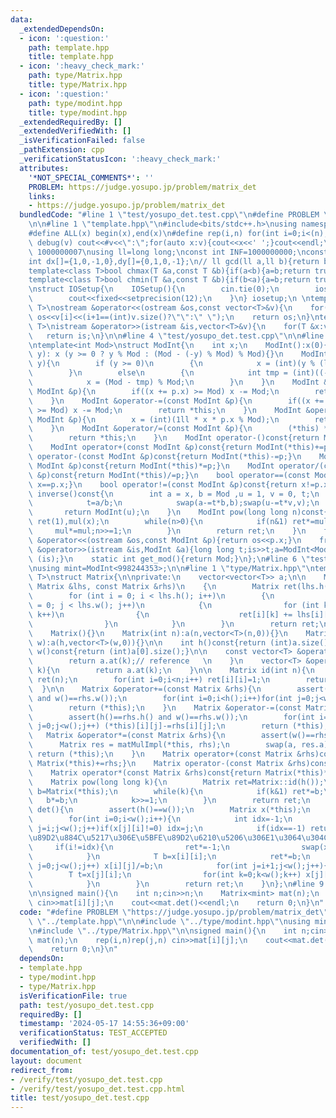 ```yaml
---
data:
  _extendedDependsOn:
  - icon: ':question:'
    path: template.hpp
    title: template.hpp
  - icon: ':heavy_check_mark:'
    path: type/Matrix.hpp
    title: type/Matrix.hpp
  - icon: ':question:'
    path: type/modint.hpp
    title: type/modint.hpp
  _extendedRequiredBy: []
  _extendedVerifiedWith: []
  _isVerificationFailed: false
  _pathExtension: cpp
  _verificationStatusIcon: ':heavy_check_mark:'
  attributes:
    '*NOT_SPECIAL_COMMENTS*': ''
    PROBLEM: https://judge.yosupo.jp/problem/matrix_det
    links:
    - https://judge.yosupo.jp/problem/matrix_det
  bundledCode: "#line 1 \"test/yosupo_det.test.cpp\"\n#define PROBLEM \"https://judge.yosupo.jp/problem/matrix_det\"\
    \n\n#line 1 \"template.hpp\"\n#include<bits/stdc++.h>\nusing namespace std;\n\
    #define ALL(x) begin(x),end(x)\n#define rep(i,n) for(int i=0;i<(n);i++)\n#define\
    \ debug(v) cout<<#v<<\":\";for(auto x:v){cout<<x<<' ';}cout<<endl;\n#define mod\
    \ 1000000007\nusing ll=long long;\nconst int INF=1000000000;\nconst ll LINF=1001002003004005006ll;\n\
    int dx[]={1,0,-1,0},dy[]={0,1,0,-1};\n// ll gcd(ll a,ll b){return b?gcd(b,a%b):a;}\n\
    template<class T>bool chmax(T &a,const T &b){if(a<b){a=b;return true;}return false;}\n\
    template<class T>bool chmin(T &a,const T &b){if(b<a){a=b;return true;}return false;}\n\
    \nstruct IOSetup{\n    IOSetup(){\n        cin.tie(0);\n        ios::sync_with_stdio(0);\n\
    \        cout<<fixed<<setprecision(12);\n    }\n} iosetup;\n \ntemplate<typename\
    \ T>\nostream &operator<<(ostream &os,const vector<T>&v){\n    for(int i=0;i<(int)v.size();i++)\
    \ os<<v[i]<<(i+1==(int)v.size()?\"\":\" \");\n    return os;\n}\ntemplate<typename\
    \ T>\nistream &operator>>(istream &is,vector<T>&v){\n    for(T &x:v)is>>x;\n \
    \   return is;\n}\n\n#line 4 \"test/yosupo_det.test.cpp\"\n\n#line 1 \"type/modint.hpp\"\
    \ntemplate<int Mod>\nstruct ModInt{\n    int x;\n    ModInt():x(0){}\n    ModInt(int\
    \ y): x (y >= 0 ? y % Mod : (Mod - (-y) % Mod) % Mod){}\n    ModInt(long long\
    \ y){\n        if (y >= 0)\n        {\n            x = (int)(y % (ll)(Mod));\n\
    \        }\n        else\n        {\n            int tmp = (int)((-y) % (ll)Mod);\n\
    \            x = (Mod - tmp) % Mod;\n        }\n    }\n    ModInt &operator+=(const\
    \ ModInt &p){\n        if((x += p.x) >= Mod) x -= Mod;\n        return *this;\n\
    \    }\n    ModInt &operator-=(const ModInt &p){\n        if((x += Mod - p.x)\
    \ >= Mod) x -= Mod;\n        return *this;\n    }\n    ModInt &operator*=(const\
    \ ModInt &p){\n        x = (int)(1ll * x * p.x % Mod);\n        return *this;\n\
    \    }\n    ModInt &operator/=(const ModInt &p){\n        (*this) *= p.inverse();\n\
    \        return *this;\n    }\n    ModInt operator-()const{return ModInt(-x);}\n\
    \    ModInt operator+(const ModInt &p)const{return ModInt(*this)+=p;}\n    ModInt\
    \ operator-(const ModInt &p)const{return ModInt(*this)-=p;}\n    ModInt operator*(const\
    \ ModInt &p)const{return ModInt(*this)*=p;}\n    ModInt operator/(const ModInt\
    \ &p)const{return ModInt(*this)/=p;}\n    bool operator==(const ModInt &p)const{return\
    \ x==p.x;}\n    bool operator!=(const ModInt &p)const{return x!=p.x;}\n    ModInt\
    \ inverse()const{\n        int a = x, b = Mod ,u = 1, v = 0, t;\n        while(b>0){\n\
    \            t=a/b;\n            swap(a-=t*b,b);swap(u-=t*v,v);\n        }\n \
    \       return ModInt(u);\n    }\n    ModInt pow(long long n)const{\n        ModInt\
    \ ret(1),mul(x);\n        while(n>0){\n            if(n&1) ret*=mul;\n       \
    \     mul*=mul;n>>=1;\n        }\n        return ret;\n    }\n    friend ostream\
    \ &operator<<(ostream &os,const ModInt &p){return os<<p.x;}\n    friend istream\
    \ &operator>>(istream &is,ModInt &a){long long t;is>>t;a=ModInt<Mod>(t);return\
    \ (is);}\n    static int get_mod(){return Mod;}\n};\n#line 6 \"test/yosupo_det.test.cpp\"\
    \nusing mint=ModInt<998244353>;\n\n#line 1 \"type/Matrix.hpp\"\ntemplate<typename\
    \ T>\nstruct Matrix{\n\nprivate:\n    vector<vector<T>> a;\n\n    Matrix matMulImpl(const\
    \ Matrix &lhs, const Matrix &rhs)\n    {\n        Matrix ret(lhs.h(), rhs.w());\n\
    \        for (int i = 0; i < lhs.h(); i++)\n        {\n            for (int j\
    \ = 0; j < lhs.w(); j++)\n            {\n                for (int k = 0; k < rhs.w();\
    \ k++)\n                {\n                    ret[i][k] += lhs[i][j] * rhs[j][k];\n\
    \                }\n            }\n        }\n        return ret;\n    }\n\npublic:\n\
    \    Matrix(){}\n    Matrix(int n):a(n,vector<T>(n,0)){}\n    Matrix(int h,int\
    \ w):a(h,vector<T>(w,0)){}\n\n    int h()const{return (int)a.size();}\n    int\
    \ w()const{return (int)a[0].size();}\n\n    const vector<T> &operator[](int k)const{\n\
    \        return a.at(k);// reference   \n    }\n    vector<T> &operator[](int\
    \ k){\n        return a.at(k);\n    }\n\n    Matrix id(int n){\n        Matrix\
    \ ret(n);\n        for(int i=0;i<n;i++) ret[i][i]=1;\n        return ret;\n  \
    \  }\n\n    Matrix &operator+=(const Matrix &rhs){\n        assert(h()==rhs.h()\
    \ and w()==rhs.w());\n        for(int i=0;i<h();i++)for(int j=0;j<w();j++) (*this)[i][j]+=rhs[i][j];\n\
    \        return (*this);\n    }\n    Matrix &operator-=(const Matrix &rhs){\n\
    \        assert(h()==rhs.h() and w()==rhs.w());\n        for(int i=0;i<h();i++)for(int\
    \ j=0;j<w();j++) (*this)[i][j]-=rhs[i][j];\n        return (*this);\n    }\n \
    \   Matrix &operator*=(const Matrix &rhs){\n        assert(w()==rhs.h());\n  \
    \      Matrix res = matMulImpl(*this, rhs);\n        swap(a, res.a);\n       \
    \ return (*this);\n    }\n    Matrix operator+(const Matrix &rhs)const{return\
    \ Matrix(*this)+=rhs;}\n    Matrix operator-(const Matrix &rhs)const{return Matrix(*this)-=rhs;}\n\
    \    Matrix operator*(const Matrix &rhs)const{return Matrix(*this)*=rhs;}\n\n\
    \    Matrix pow(long long k){\n        Matrix ret=Matrix::id(h());\n        Matrix\
    \ b=Matrix(*this);\n        while(k){\n            if(k&1) ret*=b;\n         \
    \   b*=b;\n            k>>=1;\n        }\n        return ret;\n    }\n\n    T\
    \ det(){\n        assert(h()==w());\n        Matrix x(*this);\n        T ret=1;\n\
    \        for(int i=0;i<w();i++){\n            int idx=-1;\n            for(int\
    \ j=i;j<w();j++)if(x[j][i]!=0) idx=j;\n            if(idx==-1) return 0;// \u4E09\
    \u89D2\u884C\u5217\u306E\u5BFE\u89D2\u6210\u5206\u306E1\u3064\u304C0\n       \
    \     if(i!=idx){\n                ret*=-1;\n                swap(x[i],x[idx]);\n\
    \            }\n            T b=x[i][i];\n            ret*=b;\n            for(int\
    \ j=0;j<w();j++) x[i][j]/=b;\n            for(int j=i+1;j<w();j++){\n        \
    \        T t=x[j][i];\n                for(int k=0;k<w();k++) x[j][k]-=x[i][k]*t;\n\
    \            }\n        }\n        return ret;\n    }\n};\n#line 9 \"test/yosupo_det.test.cpp\"\
    \n\nsigned main(){\n    int n;cin>>n;\n    Matrix<mint> mat(n);\n    rep(i,n)rep(j,n)\
    \ cin>>mat[i][j];\n    cout<<mat.det()<<endl;\n    return 0;\n}\n"
  code: "#define PROBLEM \"https://judge.yosupo.jp/problem/matrix_det\"\n\n#include\
    \ \"../template.hpp\"\n\n#include \"../type/modint.hpp\"\nusing mint=ModInt<998244353>;\n\
    \n#include \"../type/Matrix.hpp\"\n\nsigned main(){\n    int n;cin>>n;\n    Matrix<mint>\
    \ mat(n);\n    rep(i,n)rep(j,n) cin>>mat[i][j];\n    cout<<mat.det()<<endl;\n\
    \    return 0;\n}\n"
  dependsOn:
  - template.hpp
  - type/modint.hpp
  - type/Matrix.hpp
  isVerificationFile: true
  path: test/yosupo_det.test.cpp
  requiredBy: []
  timestamp: '2024-05-17 14:55:36+09:00'
  verificationStatus: TEST_ACCEPTED
  verifiedWith: []
documentation_of: test/yosupo_det.test.cpp
layout: document
redirect_from:
- /verify/test/yosupo_det.test.cpp
- /verify/test/yosupo_det.test.cpp.html
title: test/yosupo_det.test.cpp
---
```

